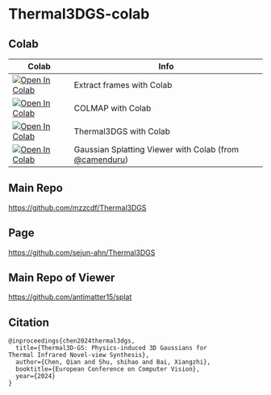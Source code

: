 # Thermal3DGS-colab

## Colab

| Colab | Info
| --- | --- |
[![Open In Colab](https://colab.research.google.com/assets/colab-badge.svg)](https://colab.research.google.com/github/sejun-ahn/Thermal3DGS-colab/blob/main/0_extract_frame.ipynb) | Extract frames with Colab
[![Open In Colab](https://colab.research.google.com/assets/colab-badge.svg)](https://colab.research.google.com/github/sejun-ahn/Thermal3DGS-colab/blob/main/1_colmap_with_colab.ipynb) | COLMAP with Colab
[![Open In Colab](https://colab.research.google.com/assets/colab-badge.svg)](https://colab.research.google.com/github/sejun-ahn/Thermal3DGS-colab/blob/main/2_thermal3dgs_with_colab.ipynb) | Thermal3DGS with Colab
[![Open In Colab](https://colab.research.google.com/assets/colab-badge.svg)](https://colab.research.google.com/github/camenduru/gaussian-splatting-colab/blob/main/gaussian_splatting_viewer_colab.ipynb) | Gaussian Splatting Viewer with Colab (from [@camenduru](https://github.com/camenduru/gaussian-splatting-colab))

## Main Repo
https://github.com/mzzcdf/Thermal3DGS

## Page
https://github.com/sejun-ahn/Thermal3DGS

## Main Repo of Viewer
https://github.com/antimatter15/splat

## Citation
```
@inproceedings{chen2024thermal3dgs,
  title={Thermal3D-GS: Physics-induced 3D Gaussians for
Thermal Infrared Novel-view Synthesis},
  author={Chen, Qian and Shu, shihao and Bai, Xiangzhi},
  booktitle={European Conference on Computer Vision},
  year={2024}
}
```